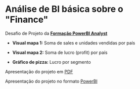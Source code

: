# Análise de BI básica sobre o "Finance" 

Desafio de Projeto da **[Formação PowerBI Analyst](https://web.dio.me/track/ae00b551-c67c-43fa-8f2a-3591be061982)**



- **Visual mapa 1:** Soma de sales e unidades vendidas por país 

- **Visual mapa 2:** Soma de lucro (profit) por país 

- **Gráfico de pizza:** Lucro por segmento 


Apresentação do projeto em [PDF]()

Apresentação do projeto no formato [PowerBI]()